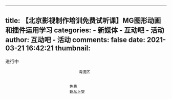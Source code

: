 
---
title: 【北京影视制作培训免费试听课】MG图形动画和插件运用学习
categories: 
    - 新媒体
    - 互动吧 - 活动
author: 互动吧 - 活动
comments: false
date: 2021-03-21 16:42:21
thumbnail: 
---

<div>   
进行中
                            
                                    海淀区
                            
                            
                                免费
                                新品上架
                            
                          
</div>
            